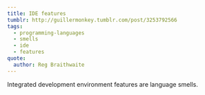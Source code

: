 ```yaml
---
title: IDE features
tumblr: http://guillermonkey.tumblr.com/post/3253792566
tags:
  - programming-languages
  - smells
  - ide
  - features
quote:
  author: Reg Braithwaite
---
```


Integrated development environment features are language smells.
